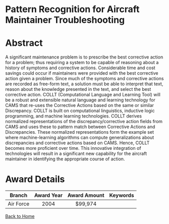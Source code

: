 
Pattern Recognition for Aircraft Maintainer Troubleshooting
===========================================================

# Abstract


A significant maintenance problem is to prescribe the best corrective action for a problem; thus requiring a system to be capable of reasoning about a history of symptoms and corrective actions.  Considerable time and cost savings could occur if maintainers were provided with the best corrective action given a problem.  Since much of the symptoms and corrective actions are recorded as free-form text, a solution must be able to interpret that text, reason about the knowledge presented in the text, and select the best corrective action.  COLLT (Computational Language and Learning Tool) will be a robust and extensible natural language and learning technology for CAMS that re-uses the Corrective Actions based on the same or similar Discrepancy.  COLLT is built on computational linguistics, inductive logic programming, and machine learning technologies.  COLLT derives normalized representations of the discrepancy/corrective action fields from CAMS and uses these to pattern match between Corrective Actions and Discrepancies.   These normalized representations form the example set where machine-learning algorithms can compute generalizations about discrepancies and corrective actions based on CAMS.  Hence, COLLT becomes more proficient over time.  This innovative integration of technologies will result in a significant new capability for the aircraft maintainer in identifying the appropriate course of action.  

# Award Details

|Branch|Award Year|Award Amount|Keywords|
| :---: | :---: | :---: | :---: |
|Air Force|2004|$99,974||
  
  


[Back to Home](https://github.com/chrischow/dod_sbir_awards/CC/#1270)